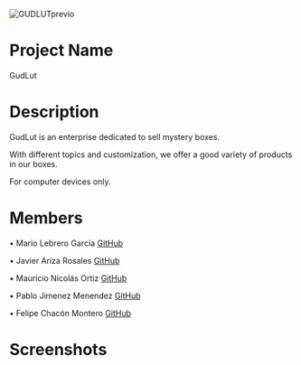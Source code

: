 ![GUDLUTprevio](https://github.com/user-attachments/assets/502ab9e1-9e96-4bc1-a4a8-79481524a977)
# Project Name
GudLut
# Description 
GudLut is an enterprise dedicated to sell mystery boxes. 

With different topics and customization, we offer a good variety of products in our boxes.

For computer devices only.
# Members
• Mario Lebrero García [GitHub](https://github.com/Bimai6)

• Javier Ariza Rosales [GitHub](https://github.com/JaviAriza)

• Mauricio Nicolás Ortiz [GitHub](https://github.com/mortiZimmerman)

• Pablo Jimenez Menendez [GitHub](https://github.com/pablo-jm)

• Felipe Chacón Montero [GitHub](https://github.com/PhilippeInCode)
# Screenshots







